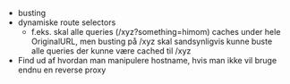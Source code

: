 * busting
* dynamiske route selectors
  * f.eks. skal alle queries (/xyz?something=himom) caches under hele OriginalURL, men busting på /xyz skal sandsynligvis kunne buste alle queries der kunne være cached til /xyz
* Find ud af hvordan man manipulere hostname, hvis man ikke vil bruge endnu en reverse proxy